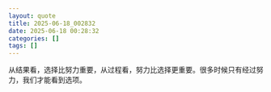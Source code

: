 ```yaml
---
layout: quote
title: 2025-06-18_002832
date: 2025-06-18 00:28:32
categories: []
tags: []
---
```


从结果看，选择比努力重要，从过程看，努力比选择更重要。很多时候只有经过努力，我们才能看到选项。